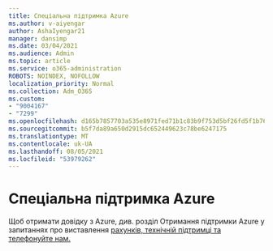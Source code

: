 ```yaml
---
title: Спеціальна підтримка Azure
ms.author: v-aiyengar
author: AshaIyengar21
manager: dansimp
ms.date: 03/04/2021
ms.audience: Admin
ms.topic: article
ms.service: o365-administration
ROBOTS: NOINDEX, NOFOLLOW
localization_priority: Normal
ms.collection: Adm_O365
ms.custom:
- "9004167"
- "7299"
ms.openlocfilehash: d165b7857703a535e8971fed71b1c83b9f753d5bf26fd5f1b76fe583a6c61578
ms.sourcegitcommit: b5f7da89a650d2915dc652449623c78be6247175
ms.translationtype: MT
ms.contentlocale: uk-UA
ms.lasthandoff: 08/05/2021
ms.locfileid: "53979262"
---
```

# <a name="dedicated-azure-support"></a>Спеціальна підтримка Azure

Щоб отримати довідку з Azure, див. розділ Отримання підтримки Azure у запитаннях про виставлення [рахунків, технічній підтримці та телефонуйте нам.](https://go.microsoft.com/fwlink/?linkid=2081348)
